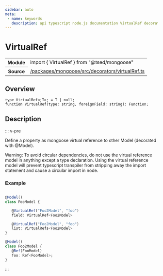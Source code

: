 ```yaml
---
sidebar: auto
meta:
 - name: keywords
   description: api typescript node.js documentation VirtualRef decorator
---
```

# VirtualRef <Badge text="Decorator" type="decorator"/>
<!-- Summary -->
<section class="symbol-info"><table class="is-full-width"><tbody><tr><th>Module</th><td><div class="lang-typescript"><span class="token keyword">import</span> { VirtualRef }&nbsp;<span class="token keyword">from</span>&nbsp;<span class="token string">"@tsed/mongoose"</span></div></td></tr><tr><th>Source</th><td><a href="https://github.com/TypedProject/ts-express-decorators/blob/v5.4.0/packages/mongoose/src/decorators/virtualRef.ts#L0-L0">/packages/mongoose/src/decorators/virtualRef.ts</a></td></tr></tbody></table></section>

<!-- Overview -->
## Overview


<pre><code class="typescript-lang ">type VirtualRef&lt<span class="token punctuation">;</span>T&gt<span class="token punctuation">;</span><span class="token punctuation"> = </span>T | null<span class="token punctuation">;</span>
function <span class="token function">VirtualRef</span><span class="token punctuation">(</span>type<span class="token punctuation">:</span> <span class="token keyword">string</span><span class="token punctuation">,</span> foreignField<span class="token punctuation">:</span> <span class="token keyword">string</span><span class="token punctuation">)</span><span class="token punctuation">:</span> Function<span class="token punctuation">;</span></code></pre>



<!-- Description -->
## Description

::: v-pre

Define a property as mongoose virtual reference to other Model (decorated with @Model).

Warning: To avoid circular dependencies, do not use the virtual reference model in
anything except a type declaration. Using the virtual reference model will prevent
typescript transpiler from stripping away the import statement and cause a circular
import in node.

### Example

```typescript

@Model()
class FooModel {

   @VirtualRef("Foo2Model", "foo")
   field: VirtualRef<Foo2Model>

   @VirtualRef("Foo2Model", "foo")
   list: VirtualRefs<Foo2Model>
}

@Model()
class Foo2Model {
   @Ref(FooModel)
   foo: Ref<FooModel>;
}
```


:::